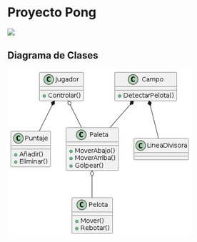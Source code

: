 # Proyecto Pong

![](https://upload.wikimedia.org/wikipedia/commons/1/1e/Atari_Pong_Console_logo.jpg)

## Diagrama de Clases
![](out/docs/Diagrama_Pong/Pong.png)
